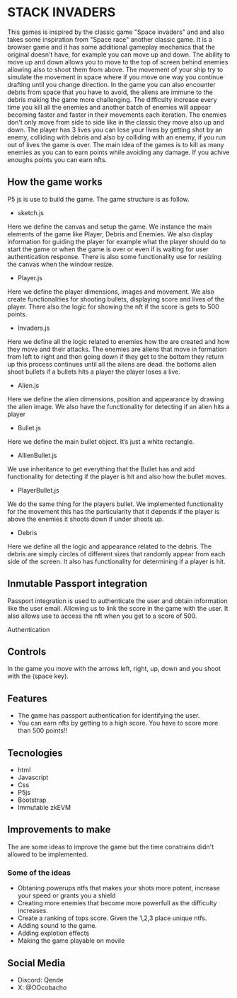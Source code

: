 # STACK INVADERS

This games is inspired by the classic game "Space invaders" and and also takes some inspiration from "Space race" another classic game. It is a browser game and it has some additional gameplay mechanics that the original doesn't have, for example you can move up and down. The ability to move up and down allows you to move to the top of screen behind enemies allowing also to shoot them from above. The movement of your ship try to simulate the movement in space where if you move one way you continue drafting until you change direction. In the game you can also encounter debris from space that you have to avoid, the aliens are immune to the debris making the game more challenging. The difficulty increase every time you kill all the enemies and another batch of enemies will appear becoming faster and faster in their movements each iteration. The enemies don't only move from side to side like in the classic they move also up and down. The player has 3 lives you can lose your lives by getting shot by an enemy, colliding with debris and also by colliding with an enemy, if you run out of lives the game is over. The main idea of the games is to kill as many enemies as you can to earn points while avoiding any damage. If you achive enoughs points you can earn nfts.

## How the game works

P5 js is use to build the game. The game structure is as follow.

- sketch.js

Here we define the canvas and setup the game. We instance the main elements of the game like Player, Debris and Enemies. We also display information for guiding the player for example what the player should do to start the game or when the game is over or even if is waiting for user authentication response. There is also some functionality use for resizing the canvas when the window resize.

- Player.js

Here we define the player dimensions, images and movement. We also create functionalities for shooting bullets, displaying score and lives of the player. There also the logic for showing the nft if the score is gets to 500 points.

- Invaders.js

Here we define all the logic related to enemies how the are created and how they move and their attacks. The enemies are aliens that move in formation from left to right and then going down if they get to the bottom they return up this process continues until all the aliens are dead. the bottoms alien shoot bullets if a bullets hits a player the player loses a live. 

- Alien.js

Here we define the alien dimensions, position and appearance by drawing the alien image. We also have the functionality for detecting if an alien hits a player

- Bullet.js

Here we define the main bullet object. It’s just a white rectangle.

- AllienBullet.js

We use inheritance to get everything that the Bullet has and add  functionality for detecting if the player is hit and also how the bullet moves.

- PlayerBullet.js

We do the same thing for the players bullet. We implemented functionality for the movement this has the particularity that it depends if the player is above the enemies it shoots down if under shoots up.

- Debris

Here we define all the logic and appearance related to the debris. The debris are simply circles of different sizes that randomly appear from each side of the screen. It also has functionality for determining if a player is hit.


## Inmutable Passport integration

Passport integration is used to authenticate the user and obtain information like the user email. Allowing us to link the score in the game with the user. It also allows use to access the nft when you get to a score of 500.

Authentication

## Controls

In the game you move with the arrows left, right, up, down and you shoot with the (space key).

## Features

- The game has passport authentication for identifying the user.
- You can earn nfts by getting to a high score. You have to score more than 500 points!!

## Tecnologies

- html
- Javascript
- Css
- P5js
- Bootstrap
- Immutable zkEVM

## Improvements to make

The are some ideas to improve the game but the time constrains didn't allowed to be implemented.

### Some of the ideas

- Obtaning powerups ntfs that makes your shots more potent, increase your speed or grants you a shield
- Creating more enemies that become more powerfull as the difficulty increases.
- Create a ranking of tops score. Given the 1,2,3 place unique ntfs.
- Adding sound to the game.
- Adding explotion effects
- Making the game playable on movile

## Social Media

- Discord: Qende
- X: @OOcobacho




